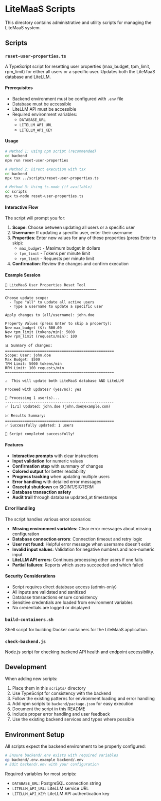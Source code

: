 # LiteMaaS Scripts

This directory contains administrative and utility scripts for managing the LiteMaaS system.

## Scripts

### `reset-user-properties.ts`

A TypeScript script for resetting user properties (max_budget, tpm_limit, rpm_limit) for either all users or a specific user. Updates both the LiteMaaS database and LiteLLM.

#### Prerequisites

- Backend environment must be configured with `.env` file
- Database must be accessible
- LiteLLM API must be accessible
- Required environment variables:
  - `DATABASE_URL`
  - `LITELLM_API_URL`
  - `LITELLM_API_KEY`

#### Usage

```bash
# Method 1: Using npm script (recommended)
cd backend
npm run reset-user-properties

# Method 2: Direct execution with tsx
cd backend
npx tsx ../scripts/reset-user-properties.ts

# Method 3: Using ts-node (if available)
cd scripts
npx ts-node reset-user-properties.ts
```

#### Interactive Flow

The script will prompt you for:

1. **Scope**: Choose between updating all users or a specific user
2. **Username**: If updating a specific user, enter their username
3. **Properties**: Enter new values for any of these properties (press Enter to skip):
   - `max_budget` - Maximum budget in dollars
   - `tpm_limit` - Tokens per minute limit
   - `rpm_limit` - Requests per minute limit
4. **Confirmation**: Review the changes and confirm execution

#### Example Session

```
🔧 LiteMaaS User Properties Reset Tool
==========================================

Choose update scope:
  - Type "all" to update all active users
  - Type a username to update a specific user

Apply changes to (all/username): john.doe

Property Values (press Enter to skip a property):
New max_budget ($): 500.00
New tpm_limit (tokens/min): 5000
New rpm_limit (requests/min): 100

📊 Summary of changes:
==================================================
Scope: User: john.doe
Max Budget: $500
TPM Limit: 5000 tokens/min
RPM Limit: 100 requests/min
==================================================

⚠️  This will update both LiteMaaS database AND LiteLLM!

Proceed with updates? (yes/no): yes

🔄 Processing 1 user(s)...
--------------------------------------------------
✅ [1/1] Updated: john.doe (john.doe@example.com)

📈 Results Summary:
==================================================
✅ Successfully updated: 1 users

🎉 Script completed successfully!
```

#### Features

- **Interactive prompts** with clear instructions
- **Input validation** for numeric values
- **Confirmation step** with summary of changes
- **Colored output** for better readability
- **Progress tracking** when updating multiple users
- **Error handling** with detailed error messages
- **Graceful shutdown** on SIGINT/SIGTERM
- **Database transaction safety**
- **Audit trail** through database updated_at timestamps

#### Error Handling

The script handles various error scenarios:

- **Missing environment variables**: Clear error messages about missing configuration
- **Database connection errors**: Connection timeout and retry logic
- **User not found**: Helpful error message when username doesn't exist
- **Invalid input values**: Validation for negative numbers and non-numeric input
- **LiteLLM API errors**: Continues processing other users if one fails
- **Partial failures**: Reports which users succeeded and which failed

#### Security Considerations

- Script requires direct database access (admin-only)
- All inputs are validated and sanitized
- Database transactions ensure consistency
- Sensitive credentials are loaded from environment variables
- No credentials are logged or displayed

### `build-containers.sh`

Shell script for building Docker containers for the LiteMaaS application.

### `check-backend.js`

Node.js script for checking backend API health and endpoint accessibility.

## Development

When adding new scripts:

1. Place them in this `scripts/` directory
2. Use TypeScript for consistency with the backend
3. Follow the existing patterns for environment loading and error handling
4. Add npm scripts to `backend/package.json` for easy execution
5. Document the script in this README
6. Include proper error handling and user feedback
7. Use the existing backend services and types where possible

## Environment Setup

All scripts expect the backend environment to be properly configured:

```bash
# Ensure backend/.env exists with required variables
cp backend/.env.example backend/.env
# Edit backend/.env with your configuration
```

Required variables for most scripts:
- `DATABASE_URL`: PostgreSQL connection string
- `LITELLM_API_URL`: LiteLLM service URL
- `LITELLM_API_KEY`: LiteLLM API authentication key